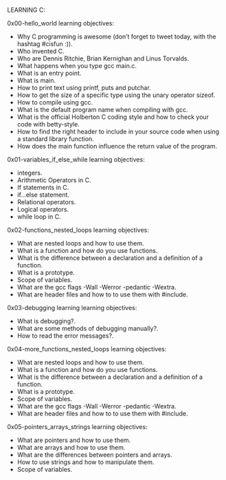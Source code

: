 LEARNING C:

0x00-hello_world learning objectives:
- Why C programming is awesome (don’t forget to tweet today, with the hashtag #cisfun :)).
- Who invented C.
- Who are Dennis Ritchie, Brian Kernighan and Linus Torvalds.
- What happens when you type gcc main.c.
- What is an entry point.
- What is main.
- How to print text using printf, puts and putchar.
- How to get the size of a specific type using the unary operator sizeof.
- How to compile using gcc.
- What is the default program name when compiling with gcc.
- What is the official Holberton C coding style and how to check your code with betty-style.
- How to find the right header to include in your source code when using a standard library function.
- How does the main function influence the return value of the program.

0x01-variables_if_else_while learning objectives:
- integers.
- Arithmetic Operators in C.
- If statements in C.
- if…else statement.
- Relational operators.
- Logical operators.
- while loop in C.

0x02-functions_nested_loops learning objectives:
- What are nested loops and how to use them.
- What is a function and how do you use functions.
- What is the difference between a declaration and a definition of a function.
- What is a prototype.
- Scope of variables.
- What are the gcc flags -Wall -Werror -pedantic -Wextra.
- What are header files and how to to use them with #include.

0x03-debugging learning learning objectives:
- What is debugging?.
- What are some methods of debugging manually?.
- How to read the error messages?.

0x04-more_functions_nested_loops learning objectives:
- What are nested loops and how to use them.
- What is a function and how do you use functions.
- What is the difference between a declaration and a definition of a function.
- What is a prototype.
- Scope of variables.
- What are the gcc flags -Wall -Werror -pedantic -Wextra.
- What are header files and how to to use them with #include.

0x05-pointers_arrays_strings learning objectives:
- What are pointers and how to use them.
- What are arrays and how to use them.
- What are the differences between pointers and arrays.
- How to use strings and how to manipulate them.
- Scope of variables.